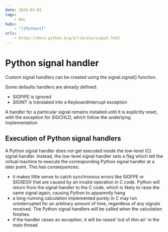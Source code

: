 ```yaml
---
date: 2025-03-03
tags:
    - Doc
hubs:
    - "[[Python]]"
urls:
    - https://docs.python.org/3/library/signal.html
---
```


# Python signal handler 

Custom signal handlers can be created using the signal.signal() function.

Some defaults handlers are already defined:
- SIGPIPE is ignored
- SIGINT is translated into a KeyboardInterrupt exception

A handler for a particular signal remains installed until it is explicitly reset, with 
the exception for SIGCHLD, which follow the underlying implementation.

## Execution of Python signal handlers

A Python signal handler does not get executed inside the low-level (C) signal handler. 
Instead, the low-level signal handler sets a flag which tell the virtual machine to 
execute the corresponding Python signal handler at a later point. This has consequences:
- it makes little sense to catch synchronous errors like SIGFPE or SIGSEGV that are 
  caused by an invalid operation in C code. Python will return from the signal handler 
  to the C code, which is likely to raise the same signal again, causing Python to 
  apparently hang.
- a long-running calculation implemented purely in C may run uninterrupted for an 
  arbitrary amount of time, regardless of any signals received. The Python signal
  handlers will be called when the calculation finishes.
- if the handler raises an exception, it will be raised 'out of thin air' in the main 
  thread.


